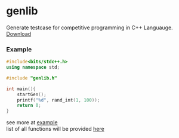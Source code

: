 # genlib
Generate testcase for competitive programming in C++ Languauge.
[Download](https://raw.githubusercontent.com/MasterIceZ/genlib/main/genlib.h)

### Example
```cpp
#include<bits/stdc++.h>
using namespace std;

#include "genlib.h"

int main(){
	startGen();
	printf("%d", rand_int(1, 100));
	return 0;
}
```
see more at [example](https://github.com/MasterIceZ/genlib/tree/main/example)  
list of all functions will be provided [here](https://github.com/MasterIceZ/genlib/blob/main/functions.md)